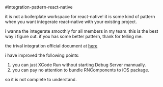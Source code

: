 #integration-pattern-react-native

it is not a boilerplate workspace for react-native! it is some kind of pattern when you want integerate react-native with your existing project.

i wanna the integerate smoothly for all members in my team. this is the best way i figure out. if you has some better pattern, thank for telling me.

the trival integration official document at [here]("https://facebook.github.io/react-native/docs/embedded-app-ios.html#content")

i have improved the following points:

1. you can just XCode Run without starting Debug Server mannually.
2. you can pay no attention to bundle RNComponents to iOS package.

so it is not complete to understand.
